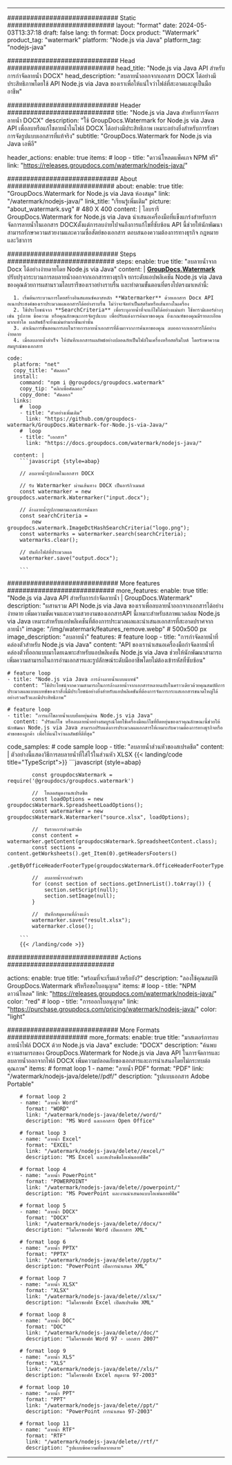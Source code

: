 
---
############################# Static ############################
layout: "format"
date:  2024-05-03T13:37:18
draft: false
lang: th
format: Docx
product: "Watermark"
product_tag: "watermark"
platform: "Node.js via Java"
platform_tag: "nodejs-java"

############################# Head ############################
head_title: "Node.js via Java API สำหรับการกำจัดลายน้ำ DOCX"
head_description: "ลบลายน้ำออกจากเอกสาร DOCX ได้อย่างมีประสิทธิภาพโดยใช้ API Node.js via Java ของเราเพื่อให้แน่ใจว่าไฟล์ที่สะอาดและดูเป็นมืออาชีพ"

############################# Header ############################
title: "Node.js via Java สำหรับการจัดการลายน้ำ DOCX" 
description: "ใช้ GroupDocs.Watermark for Node.js via Java API เพื่อลบหรือแก้ไขลายน้ำในไฟล์ DOCX ได้อย่างมีประสิทธิภาพ เหมาะอย่างยิ่งสำหรับการรักษาการจัดรูปแบบเอกสารที่แท้จริง"
subtitle: "GroupDocs.Watermark for Node.js via Java เอพีอี" 

header_actions:
  enable: true
  items:
    #  loop
    - title: "ดาวน์โหลดแพ็คเกจ NPM ฟรี"
      link: "https://releases.groupdocs.com/watermark/nodejs-java/"
      
############################# About ############################
about:
    enable: true
    title: "GroupDocs.Watermark for Node.js via Java ห้องสมุด"
    link: "/watermark/nodejs-java/"
    link_title: "เรียนรู้เพิ่มเติม"
    picture: "about_watermark.svg" # 480 X 400
    content: |
       ไลบรารี GroupDocs.Watermark for Node.js via Java นำเสนอเครื่องมือที่แข็งแกร่งสำหรับการจัดการลายน้ำในเอกสาร DOCXตั้งแต่การลบง่ายไปจนถึงการแก้ไขที่ซับซ้อน API นี้ช่วยให้นักพัฒนาสามารถรักษาความสวยงามและความซื่อสัตย์ของเอกสาร ตอบสนองความต้องการทางธุรกิจ กฎหมาย และวิชาการ

############################# Steps ############################
steps:
    enable: true
    title: "ลบลายน้ำจาก Docx ได้อย่างง่ายดายโดย Node.js via Java"
    content: |
      **[GroupDocs.Watermark](https://products.groupdocs.com/watermark/nodejs-java/)** ปรับปรุงกระบวนการลบลายน้ำออกจากเอกสารทางธุรกิจ ยกระดับแอปพลิเคชัน Node.js via Java ของคุณด้วยการผสานรวมไลบรารีของเราอย่างราบรื่น และทำตามขั้นตอนที่ตรงไปตรงมาเหล่านี้:
      
      1. เริ่มต้นกระบวนการโดยสร้างอินสแตนซ์คลาสหลัก **Watermarker** ด้วยเอกสาร Docx API อเนกประสงค์ของเราประมวลผลเอกสารได้อย่างราบรื่น ไม่ว่าจะจัดทำเป็นสตรีมหรือเส้นทางในเครื่อง
      2. ใช้ประโยชน์จาก **SearchCriteria** เพื่อระบุลายน้ำที่จะแก้ไขได้อย่างแม่นยำ ใช้พารามิเตอร์ต่างๆ เช่น รูปภาพ ข้อความ หรือคุณลักษณะการจัดรูปแบบ เพื่อปรับแต่งการค้นหาของคุณ ยิ่งเกณฑ์ของคุณมีรายละเอียดมากเท่าใด ผลลัพธ์ก็จะยิ่งแม่นยำมากขึ้นเท่านั้น
      3. ดำเนินการขั้นตอนการลบในรายการลายน้ำเอกสารที่ดึงมาจากการค้นหาของคุณ ลบออกจากเอกสารได้อย่างง่ายดาย
      4. เมื่อลบลายน้ำสำเร็จ ให้บันทึกเอกสารผลลัพธ์อย่างปลอดภัยเป็นไฟล์ในเครื่องหรือสตรีมไบต์ โดยรักษาความสมบูรณ์ของเอกสาร
   
    code:
      platform: "net"
      copy_title: "คัดลอก"
      install:
        command: "npm i @groupdocs/groupdocs.watermark"
        copy_tip: "คลิกเพื่อคัดลอก"
        copy_done: "คัดลอก"
      links:
        #  loop
        - title: "ตัวอย่างเพิ่มเติม"
          link: "https://github.com/groupdocs-watermark/GroupDocs.Watermark-for-Node.js-via-Java/"
        #  loop
        - title: "เอกสาร"
          link: "https://docs.groupdocs.com/watermark/nodejs-java/"
          
      content: |
        ```javascript {style=abap}

        // ลบลายน้ำรูปภาพในเอกสาร DOCX

        // รับ Watermarker ผ่านเส้นทาง DOCX เป็นอาร์กิวเมนต์
        const watermarker = new groupdocs.watermark.Watermarker("input.docx");
        
        // ล้างลายน้ำรูปภาพตามเกณฑ์การค้นหา
        const searchCriteria = 
            new groupdocs.watermark.ImageDctHashSearchCriteria("logo.png");
        const watermarks = watermarker.search(searchCriteria);
        watermarks.clear();

        // บันทึกไฟล์ที่ประมวลผล
        watermarker.save("output.docx");
        
        ```            

############################# More features ############################
more_features:
  enable: true
  title: "Node.js via Java API สำหรับการกำจัดลายน้ำ | GroupDocs.Watermark"
  description: "ผสานรวม API Node.js via Java ของเราเพื่อลบลายน้ำออกจากเอกสารได้อย่างง่ายดาย เพิ่มความชัดเจนและความสวยงามของเอกสารAPI นี้เหมาะสำหรับสภาพแวดล้อม Node.js via Java เหมาะสำหรับแอปพลิเคชันที่ต้องการประมวลผลและนำเสนอเอกสารที่สะอาดปราศจากลายน้ำ"
  image: "/img/watermark/features_remove.webp" # 500x500 px
  image_description: "ลบลายน้ำ"
  features:
    # feature loop
    - title: "การกำจัดลายน้ำที่คล่องตัวสำหรับ Node.js via Java"
      content: "API ของเรานำเสนอเครื่องมือกำจัดลายน้ำที่คล่องตัวที่ออกแบบมาโดยเฉพาะสำหรับแอปพลิเคชัน Node.js via Java ช่วยให้นักพัฒนาสามารถเพิ่มความสามารถในการอ่านเอกสารและรูปลักษณ์ระดับมืออาชีพโดยไม่ต้องเข้ารหัสที่ซับซ้อน"

    # feature loop
    - title: "Node.js via Java การล้างลายน้ำแบบแบทช์"
      content: "ใช้ประโยชน์จากความสามารถในการล้างลายน้ำจากเอกสารหลายฉบับในคราวเดียวด้วยคุณสมบัติการประมวลผลแบบแบทช์ของเราสิ่งนี้มีประโยชน์อย่างยิ่งสำหรับแอปพลิเคชันที่ต้องการจัดการกระแสเอกสารขนาดใหญ่ได้อย่างรวดเร็วและมีประสิทธิภาพ"

    # feature loop
    - title: "การแก้ไขลายน้ำแบบยืดหยุ่นผ่าน Node.js via Java"
      content: "ปรับแก้ไข หรือลบลายน้ำอย่างสมบูรณ์โดยใช้เครื่องมือแก้ไขที่ยืดหยุ่นของเราคุณลักษณะนี้ช่วยให้นักพัฒนา Node.js via Java สามารถปรับแต่งการประมวลผลเอกสารให้เหมาะกับความต้องการทางธุรกิจหรือคำขอของลูกค้า เพื่อให้แน่ใจว่าผลลัพธ์ที่ดีที่สุด"
      
  code_samples:
    # code sample loop
    - title: "ลบลายน้ำส่วนหัวของสเปรดชีต"
      content: |
        ตัวอย่างนี้แสดงวิธีการลบลายน้ำที่ใส่ไว้ในส่วนหัว XLSX
        {{< landing/code title="TypeScript">}}
        ```javascript {style=abap}
        
            const groupdocsWatermark = require('@groupdocs/groupdocs.watermark')

            //  โหลดสมุดงานสเปรดชีต
            const loadOptions = new groupdocsWatermark.SpreadsheetLoadOptions();
            const watermarker = new groupdocsWatermark.Watermarker("source.xlsx", loadOptions);

            //  รับรายการส่วนหัวข้อ
            const content = watermarker.getContent(groupdocsWatermark.SpreadsheetContent.class);
            const sections = content.getWorksheets().get_Item(0).getHeadersFooters()
                .getByOfficeHeaderFooterType(groupdocsWatermark.OfficeHeaderFooterType.HeaderPrimary).getSections();
  
            //  ลบลายน้ำจากส่วนหัว
            for (const section of sections.getInnerList().toArray()) {
                section.setScript(null);
                section.setImage(null);
            }

            //  บันทึกสมุดงานที่ล้างแล้ว
            watermarker.save("result.xlsx");
            watermarker.close();

        ```
        {{< /landing/code >}}


############################# Actions ############################

actions:
  enable: true
  title: "พร้อมที่จะเริ่มแล้วหรือยัง?"
  description: "ลองใช้คุณสมบัติ GroupDocs.Watermark ฟรีหรือขอใบอนุญาต"
  items:
    #  loop
    - title: "NPM ดาวน์โหลด"
      link: "https://releases.groupdocs.com/watermark/nodejs-java/"
      color: "red"
        #  loop
    - title: "การออกใบอนุญาต"
      link: "https://purchase.groupdocs.com/pricing/watermark/nodejs-java/"
      color: "light"


############################# More Formats #####################
more_formats:
    enable: true
    title: "มาสเตอร์การลบลายน้ำไฟล์ DOCX ด้วย Node.js via Java"
    exclude: "DOCX"
    description: "ค้นพบความสามารถของ GroupDocs.Watermark for Node.js via Java API ในการจัดการและลบลายน้ำออกจากไฟล์ DOCX เพิ่มความปลอดภัยของเอกสารและการนำเสนอโดยไม่กระทบต่อคุณภาพ"
    items: 
        # format loop 1
        - name: "ลายน้ำ PDF"
          format: "PDF"
          link: "/watermark/nodejs-java/delete//pdf/"
          description: "รูปแบบเอกสาร Adobe Portable"

        # format loop 2
        - name: "ลายน้ำ Word"
          format: "WORD"
          link: "/watermark/nodejs-java/delete//word/"
          description: "MS Word และเอกสาร Open Office"
          
        # format loop 3
        - name: "ลายน้ำ Excel"
          format: "EXCEL"
          link: "/watermark/nodejs-java/delete//excel/"
          description: "MS Excel และสเปรดชีตโอเพ่นออฟฟิศ"

        # format loop 4
        - name: "ลายน้ำ PowerPoint"
          format: "POWERPOINT"
          link: "/watermark/nodejs-java/delete//powerpoint/"
          description: "MS PowerPoint และงานนำเสนอแบบโอเพ่นออฟฟิศ"

        # format loop 5
        - name: "ลายน้ำ DOCX"
          format: "DOCX"
          link: "/watermark/nodejs-java/delete//docx/"
          description: "ไมโครซอฟท์ Word เปิดเอกสาร XML"
          
        # format loop 6
        - name: "ลายน้ำ PPTX"
          format: "PPTX"
          link: "/watermark/nodejs-java/delete//pptx/"
          description: "PowerPoint เปิดการนำเสนอ XML"
          
        # format loop 7
        - name: "ลายน้ำ XLSX"
          format: "XLSX"
          link: "/watermark/nodejs-java/delete//xlsx/"
          description: "ไมโครซอฟท์ Excel เปิดสเปรดชีต XML"

        # format loop 8
        - name: "ลายน้ำ DOC"
          format: "DOC"
          link: "/watermark/nodejs-java/delete//doc/"
          description: "ไมโครซอฟท์ Word 97 - เอกสาร 2007"

        # format loop 9
        - name: "ลายน้ำ XLS"
          format: "XLS"
          link: "/watermark/nodejs-java/delete//xls/"
          description: "ไมโครซอฟท์ Excel สมุดงาน 97-2003"

        # format loop 10
        - name: "ลายน้ำ PPT"
          format: "PPT"
          link: "/watermark/nodejs-java/delete//ppt/"
          description: "PowerPoint การนำเสนอ 97-2003"

        # format loop 11
        - name: "ลายน้ำ RTF"
          format: "RTF"
          link: "/watermark/nodejs-java/delete//rtf/"
          description: "รูปแบบข้อความที่หลากหลาย"

---